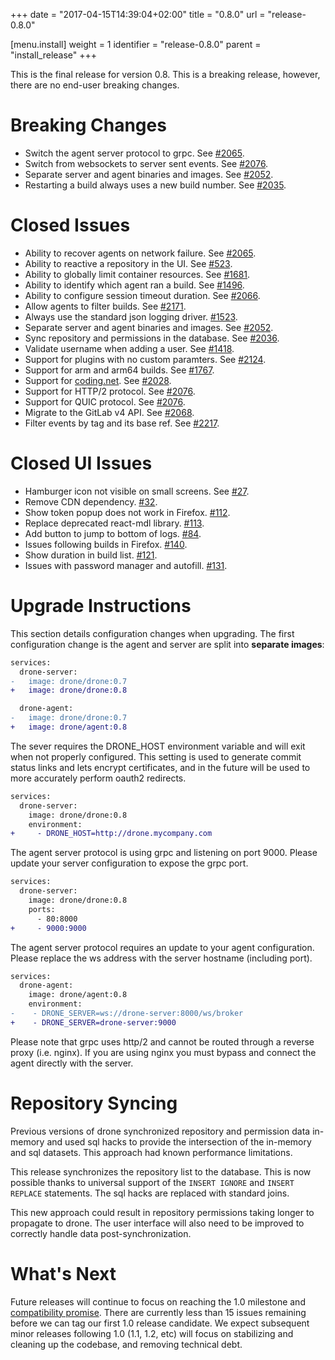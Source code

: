 +++
date = "2017-04-15T14:39:04+02:00"
title = "0.8.0"
url = "release-0.8.0"

[menu.install]
  weight = 1
  identifier = "release-0.8.0"
  parent = "install_release"
+++

This is the final release for version 0.8. This is a breaking release, however, there are no end-user breaking changes.

# Breaking Changes

* Switch the agent server protocol to grpc. See [#2065](https://github.com/drone/drone/issues/2065).
* Switch from websockets to server sent events. See [#2076](https://github.com/drone/drone/issues/2076).
* Separate server and agent binaries and images. See [#2052](https://github.com/drone/drone/issues/2052).
* Restarting a build always uses a new build number. See [#2035](https://github.com/drone/drone/issues/2035).

# Closed Issues

* Ability to recover agents on network failure. See [#2065](https://github.com/drone/drone/issues/2065).
* Ability to reactive a repository in the UI. See [#523](https://github.com/drone/drone/issues/523).
* Ability to globally limit container resources. See [#1681](https://github.com/drone/drone/issues/1681).
* Ability to identify which agent ran a build. See [#1496](https://github.com/drone/drone/issues/1496).
* Ability to configure session timeout duration. See [#2066](https://github.com/drone/drone/issues/2066).
* Allow agents to filter builds. See [#2171](https://github.com/drone/drone/issues/2171).
* Always use the standard json logging driver. [#1523](https://github.com/drone/drone/issues/1523).
* Separate server and agent binaries and images. See [#2052](https://github.com/drone/drone/issues/2052).
* Sync repository and permissions in the database. See [#2036](https://github.com/drone/drone/issues/2036).
* Validate username when adding a user. See [#1418](https://github.com/drone/drone/issues/1418).
* Support for plugins with no custom paramters. See [#2124](https://github.com/drone/drone/issues/2124).
* Support for arm and arm64 builds. See [#1767](https://github.com/drone/drone/issues/1767).
* Support for [coding.net](https://coding.net/). See [#2028](https://github.com/drone/drone/pull/2028).
* Support for HTTP/2 protocol. See [#2076](https://github.com/drone/drone/issues/2076).
* Support for QUIC protocol. See [#2076](https://github.com/drone/drone/issues/2076).
* Migrate to the GitLab v4 API. See [#2068](https://github.com/drone/drone/issues/2068).
* Filter events by tag and its base ref. See [#2217](https://github.com/drone/drone/issues/2217).

# Closed UI Issues

* Hamburger icon not visible on small screens. See [#27](https://github.com/drone/drone-ui/issues/27).
* Remove CDN dependency. [#32](https://github.com/drone/drone-ui/issues/32).
* Show token popup does not work in Firefox. [#112](https://github.com/drone/drone-ui/issues/112).
* Replace deprecated react-mdl library. [#113](https://github.com/drone/drone-ui/issues/113).
* Add button to jump to bottom of logs. [#84](https://github.com/drone/drone-ui/issues/84).
* Issues following builds in Firefox. [#140](https://github.com/drone/drone-ui/issues/140).
* Show duration in build list. [#121](https://github.com/drone/drone-ui/issues/121).
* Issues with password manager and autofill. [#131](https://github.com/drone/drone-ui/issues/131).

# Upgrade Instructions

This section details configuration changes when upgrading. The first configuration change is the agent and server are split into **separate images**:

```diff
services:
  drone-server:
-   image: drone/drone:0.7
+   image: drone/drone:0.8

  drone-agent:
-   image: drone/drone:0.7
+   image: drone/agent:0.8
```

The sever requires the DRONE_HOST environment variable and will exit when not properly configured. This setting is used to generate commit status links and lets encrypt certificates, and in the future will be used to more accurately perform oauth2 redirects.

```diff
services:
  drone-server:
    image: drone/drone:0.8
    environment:
+     - DRONE_HOST=http://drone.mycompany.com
```

The agent server protocol is using grpc and listening on port 9000. Please update your server configuration to expose the grpc port.

```diff
services:
  drone-server:
    image: drone/drone:0.8
    ports:
      - 80:8000
+     - 9000:9000
```

The agent server protocol requires an update to your agent configuration. Please replace the ws address with the server hostname (including port).

```diff
services:
  drone-agent:
    image: drone/agent:0.8
    environment:
-    - DRONE_SERVER=ws://drone-server:8000/ws/broker
+    - DRONE_SERVER=drone-server:9000
```

Please note that grpc uses http/2 and cannot be routed through a reverse proxy (i.e. nginx). If you are using nginx you must bypass and connect the agent directly with the server.

# Repository Syncing

Previous versions of drone synchronized repository and permission data in-memory and used sql hacks to provide the intersection of the in-memory and sql datasets. This approach had known performance limitations.

This release synchronizes the repository list to the database. This is now possible thanks to universal support of the `INSERT IGNORE` and `INSERT REPLACE` statements. The sql hacks are replaced with standard joins.

This new approach could result in repository permissions taking longer to propagate to drone. The user interface will also need to be improved to correctly handle data post-synchronization.

# What's Next

Future releases will continue to focus on reaching the 1.0 milestone and [compatibility promise](https://golang.org/doc/go1compat). There are currently less than 15 issues remaining before we can tag our first 1.0 release candidate. We expect subsequent minor releases following 1.0 (1.1, 1.2, etc) will focus on stabilizing and cleaning up the codebase, and removing technical debt.
